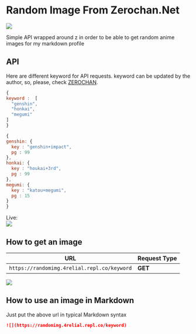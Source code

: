 # Random Image From Zerochan.Net

![](https://randomimg.4relial.repl.co)

Simple API wrapped around z in order to be able to get random anime images for my markdown profile

## API

Here are different keyword for API requests. keyword can be updated by the author, so, please, check [ZEROCHAN](https://www.zerochan.net/).

```javascript
{
keyword :  [
  "genshin",
  "honkai",
  "megumi"
]
}
```
```javascript
{
genshin: {
  key : "genshin+impact",
  pg : 99
},
honkai: {
  key : "houkai+3rd",
  pg : 99
},
megumi: {
  key : "katou+megumi",
  pg : 15
}
}
```

Live:  
![](https://randomimg.4relial.repl.co/megumi)

## How to get an image

| URL                                  | Request Type |
| ------------------------------------ | ------------ |
| `https://randomimg.4relial.repl.co/keyword` | **GET**      |

![](hhttps://randomimg.4relial.repl.co/megumi)

## How to use an image in Markdown

Just put the above url in typical Markdown syntax

```markdown
![](https://randomimg.4relial.repl.co/keyword)
```
